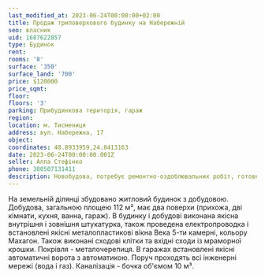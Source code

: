 ```yaml
---
last_modified_at: 2023-06-24T00:00:00+02:00
title: Продаж триповерхового будинку на Набережній
seo: власник
uid: 1687622857
type: Будинок
rent:
rooms: '8'
surface: '350'
surface_land: '700'
price: $120000
price_sqmt:
floor:
floors: '3'
parking: Прибудинкова територія, гараж
region:
location: м. Тисмениця
address: вул. Набережна, 17
object:
coordinates: 48.8933959,24.8413163
date: 2023-06-24T00:00:00.001Z
seller: Алла Стефінко
phone: 380507131411
description: Новобудова, потребує ремонтно-оздоблювальних робіт, готовність 85-ть відсотків
---
```


На земельній ділянці збудовано житловий будинок з добудовою. Добудова, загальною площею 112 м², має два поверхи (прихожа, дві кімнати, кухня, ванна, гараж). В будинку і добудові виконана якісна внутрішня і зовнішня штукатурка, також проведена електропроводка і встановлені якісні металопластикові вікна Века 5-ти камерні, кольору Махагон. Також виконані сходові клітки та вхідні сходи із мраморної крошки. Покрівля - металочерепиця. В гаражах встановлені якісні автоматичні ворота з автоматикою. Поруч проходять всі інженерні мережі (вода і газ). Каналізація - бочка об'ємом 10 м³.
